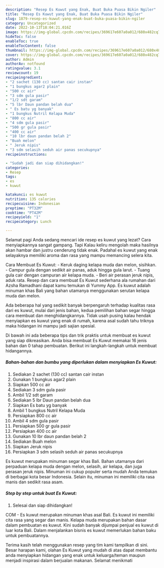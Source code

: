 ```yaml
---
description: "Resep Es Kuwut yang Enak, Buat Buka Puasa Bikin Ngiler"
title: "Resep Es Kuwut yang Enak, Buat Buka Puasa Bikin Ngiler"
slug: 1879-resep-es-kuwut-yang-enak-buat-buka-puasa-bikin-ngiler
category: Uncategorized
date: 2022-10-13T18:04:21.016Z
image: https://img-global.cpcdn.com/recipes/369617e607a0a012/680x482cq70/es-kuwut-foto-resep-utama.jpg
hideToc: false
enableToc: true
enableTocContent: false
thumbnail: https://img-global.cpcdn.com/recipes/369617e607a0a012/680x482cq70/es-kuwut-foto-resep-utama.jpg
cover: https://img-global.cpcdn.com/recipes/369617e607a0a012/680x482cq70/es-kuwut-foto-resep-utama.jpg
author: Admin
authorAv: notfound
ratingvalue: 3.1
reviewcount: 19
recipeingredient:
- "2 sachet (130 cc) santan cair instan"
- "1 bungkus agar2 plain"
- "500 cc air"
- "3 sdm gula pasir"
- "1/2 sdt garam"
- "5 lbr Daun pandan belah dua"
- " Es batu yg banyak"
- "1 bungkus Nutril Kelapa Muda"
- "800 cc air"
- "4 sdm gula pasir"
- "500 gr gula pasir"
- "400 cc air"
- "10 lbr daun pandan belah 2"
- "Buah melon"
- " Jeruk nipis"
- "3 sdm selasih seduh air panas secukupnya"
recipeinstructions:

- "Sudah jadi dan siap dihidangkan!"
categories:
- Resep
tags:
- es
- kuwut

katakunci: es kuwut 
nutrition: 135 calories
recipecuisine: Indonesian
preptime: "PT32M"
cooktime: "PT42M"
recipeyield: "1"
recipecategory: Lunch

---
```



Selamat pagi Anda sedang mencari ide resep es kuwut yang lezat? Cara menyiapkannya sangat gampang. Tapi Kalau keliru mengolah maka hasilnya akan hambar dan justru cenderung tidak enak. Padahal es kuwut yang enak selayaknya memiliki aroma dan rasa yang mampu memancing selera kita.


Cara Membuat Es Kuwut: - Keruk daging kelapa muda dan melon, sisihkan. - Campur gula dengan sedikit air panas, aduk hingga gula larut. - Tuang gula cair dengan campuran air kelapa muda. - Beri air perasan jeruk nipis, aduk rata. Resep dan cara membuat Es Kuwut sederhana ala rumahan dari Azsha Ramadhani dapat kamu temukan di Yummy App. Es kuwut adalah minuman khas Bali yang bahan utamanya menggunakan serutan kelapa muda dan melon.

Ada beberapa hal yang sedikit banyak berpengaruh terhadap kualitas rasa dari es kuwut, mulai dari jenis bahan, kedua pemilihan bahan segar hingga cara membuat dan menghidangkannya. Tidak usah pusing kalau hendak menyiapkan es kuwut yang enak di rumah, karena asal sudah tahu triknya maka hidangan ini mampu jadi sajian spesial.


Di bawah ini ada beberapa tips dan trik praktis untuk membuat es kuwut yang siap dikreasikan. Anda bisa membuat Es Kuwut memakai 16 jenis bahan dan 0 tahap pembuatan. Berikut ini langkah-langkah untuk membuat hidangannya.

<!--inarticleads1-->

##### Bahan-bahan dan bumbu yang diperlukan dalam menyiapkan Es Kuwut:

1. Sediakan 2 sachet (130 cc) santan cair instan
1. Gunakan 1 bungkus agar2 plain
1. Siapkan 500 cc air
1. Sediakan 3 sdm gula pasir
1. Ambil 1/2 sdt garam
1. Sediakan 5 lbr Daun pandan belah dua
1. Siapkan  Es batu yg banyak
1. Ambil 1 bungkus Nutril Kelapa Muda
1. Persiapkan 800 cc air
1. Ambil 4 sdm gula pasir
1. Persiapkan 500 gr gula pasir
1. Persiapkan 400 cc air
1. Gunakan 10 lbr daun pandan belah 2
1. Sediakan Buah melon
1. Siapkan  Jeruk nipis
1. Persiapkan 3 sdm selasih seduh air panas secukupnya


Es kuwut merupakan minuman segar khas Bali. Bahan utamanya dari perpaduan kelapa muda dengan melon, selasih, air kelapa, dan juga perasan jeruk nipis. Minuman ini cukup populer serta mudah Anda temukan di berbagai kota besar Indonesia. Selain itu, minuman ini memiliki cita rasa manis dan sedikit rasa asam. 

<!--inarticleads2-->

##### Step by step untuk buat Es Kuwut:


1. Selesai dan siap dihidangkan!

COM - Es kuwut merupakan minuman khas asal Bali. Es kuwut ini memiliki cita rasa yang segar dan manis. Kelapa muda merupakan bahan dasar dalam pembuatan es kuwut. Kini sudah banyak dijumpai penjual es kuwut di luar kota Bali. Dalam menjalankan bisnis es kuwut memerlukan bahan baku untuk pembuatannya. 

Terima kasih telah menggunakan resep yang tim kami tampilkan di sini. Besar harapan kami, olahan Es Kuwut yang mudah di atas dapat membantu anda menyiapkan hidangan yang enak untuk keluarga/teman maupun menjadi inspirasi dalam berjualan makanan. Selamat menikmati
